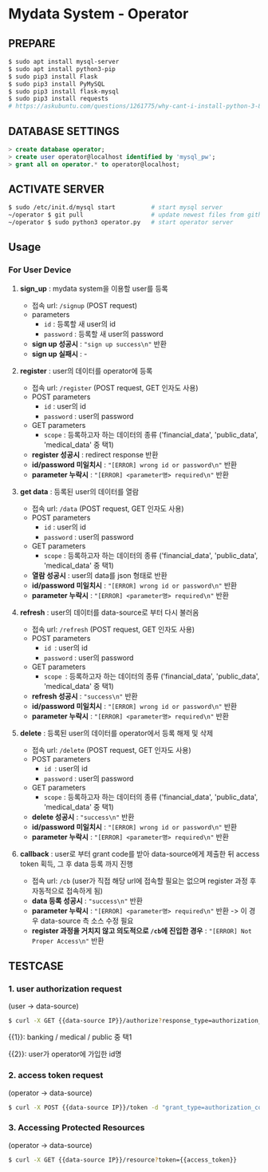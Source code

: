 # Mydata System - Operator

## PREPARE
```bash
$ sudo apt install mysql-server
$ sudo apt install python3-pip
$ sudo pip3 install Flask
$ sudo pip3 install PyMySQL
$ sudo pip3 install flask-mysql
$ sudo pip3 install requests
# https://askubuntu.com/questions/1261775/why-cant-i-install-python-3-8
```

## DATABASE SETTINGS
```sql
> create database operator;
> create user operator@localhost identified by 'mysql_pw';
> grant all on operator.* to operator@localhost;
```

## ACTIVATE SERVER
```bash
$ sudo /etc/init.d/mysql start			# start mysql server
~/operator $ git pull           		# update newest files from github
~/operator $ sudo python3 operator.py	# start operator server
```

## Usage

### For User Device

1. <b>sign_up</b> : mydata system을 이용할 user를 등록
   - 접속 url: `/signup` (POST request)
   - parameters
     - `id` : 등록할 새 user의 id
     - `password` : 등록할 새 user의 password
   - <b>sign up 성공시</b> : `"sign up success\n"` 반환
   - <b>sign up 실패시</b> : -
2. <b>register</b> : user의 데이터를 operator에 등록
   - 접속 url: `/register` (POST request, GET 인자도 사용)
   - POST parameters
     - `id` : user의  id
     - `password` : user의 password
   - GET parameters
     - `scope` : 등록하고자 하는 데이터의 종류 ('financial_data', 'public_data', 'medical_data' 중 택1)
   - <b>register 성공시</b> : redirect response 반환
   - <b>id/password 미일치시</b> : `"[ERROR] wrong id or password\n"` 반환
   - <b>parameter 누락시</b> : `"[ERROR] <parameter명> required\n"` 반환
3. <b>get data</b> : 등록된 user의 데이터를 열람
   - 접속 url: `/data` (POST request, GET 인자도 사용)
   - POST parameters
     - `id` : user의  id
     - `password` : user의 password
   - GET parameters
     - `scope` : 등록하고자 하는 데이터의 종류 ('financial_data', 'public_data', 'medical_data' 중 택1)
   - <b>열람 성공시</b> : user의 data를 json 형태로 반환
   - <b>id/password 미일치시</b> : `"[ERROR] wrong id or password\n"` 반환
   - <b>parameter 누락시</b> : `"[ERROR] <parameter명> required\n"` 반환
4. <b>refresh</b> : user의 데이터를 data-source로 부터 다시 불러옴
   - 접속 url: `/refresh` (POST request, GET 인자도 사용)
   - POST parameters
     - `id `: user의  id
     - `password` : user의 password
   - GET parameters
     - `scope `: 등록하고자 하는 데이터의 종류 ('financial_data', 'public_data', 'medical_data' 중 택1)
   - <b>refresh 성공시</b> : `"success\n"` 반환
   - <b>id/password 미일치시</b> : `"[ERROR] wrong id or password\n"` 반환
   - <b>parameter 누락시</b> : `"[ERROR] <parameter명> required\n"` 반환
5. <b>delete</b> : 등록된 user의 데이터를 operator에서 등록 해제 및 삭제

   - 접속 url: `/delete` (POST request, GET 인자도 사용)
   - POST parameters
     - `id `: user의  id
     - `password` : user의 password
   - GET parameters
     - `scope` : 등록하고자 하는 데이터의 종류 ('financial_data', 'public_data', 'medical_data' 중 택1)
   - <b>delete 성공시</b> : `"success\n"` 반환
   - <b>id/password 미일치시</b> : `"[ERROR] wrong id or password\n"` 반환
   - <b>parameter 누락시</b> : `"[ERROR] <parameter명> required\n"` 반환
6. <b>callback</b> : user로 부터 grant code를 받아 data-source에게 제출한 뒤 access token 획득, 그 후 data 등록 까지 진행
   - 접속 url: `/cb` (user가 직접 해당 url에 접속할 필요는 없으며 register 과정 후 자동적으로 접속하게 됨)
   - <b>data 등록 성공시</b> : `"success\n"` 반환
   - <b>parameter 누락시</b> : `"[ERROR] <parameter명> required\n"` 반환 -> 이 경우 data-source 측 소스 수정 필요
   - <b>register 과정을 거치지 않고 의도적으로 `/cb`에 진입한 경우</b> : `"[ERROR] Not Proper Access\n"` 반환

## TESTCASE
### 1. user authorization request

(user -> data-source)

```bash
$ curl -X GET {{data-source IP}}/authorize?response_type=authorization_code&scope={{1}}&operator_id=operator_id_001&redirect_uri=http://operator.example.com/cb&state={{2}}
```

{{1}}: banking / medical / public 중 택1

{{2}}: user가 operator에 가입한 id명

### 2. access token request

(operator -> data-source)

```bash
$ curl -X POST {{data-source IP}}/token -d "grant_type=authorization_code&code={{grant_code}}&redirect_uri=http://operator.example.com/cb" -H "Authorization: Basic b3BlcmF0b3JfaWRfMDAxOnB3X29wZXJhdG9y" -H "Content-Type: application/x-www-form-urlencoded"
```

### 3. Accessing Protected Resources

(operator -> data-source)

```bash
$ curl -X GET {{data-source IP}}/resource?token={{access_token}}
```